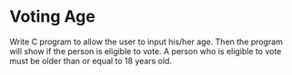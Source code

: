 # Voting Age
 Write C program to allow the user to input his/her age. Then the program will show if the person is eligible to vote. A person who is eligible to vote must be older than or equal to 18 years old.
